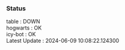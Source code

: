 ### Status


table : DOWN  
hogwarts : OK  
icy-bot : OK  
Latest Update : 2024-06-09 10:08:22.124300
